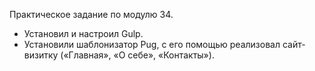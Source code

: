 Практическое задание по модулю 34.

* Установил и настроил Gulp.
* Установили шаблонизатор Pug, с его помощью реализовал сайт-визитку («Главная», «О себе», «Контакты»).